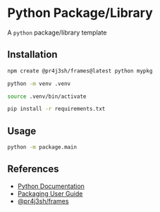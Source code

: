 # Python Package/Library

A `python` package/library template

## Installation

```bash
npm create @pr4j3sh/frames@latest python mypkg
```

```bash
python -m venv .venv
```

```bash
source .venv/bin/activate
```

```bash
pip install -r requirements.txt
```

## Usage

```bash
python -m package.main
```

## References

- [Python Documentation](https://docs.python.org/3/)
- [Packaging User Guide](https://packaging.python.org/en/latest/)
- [@pr4j3sh/frames](https://pr4j3sh.github.io/frames/)
